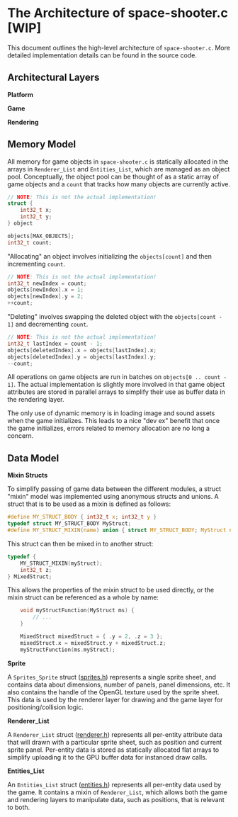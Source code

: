 The Architecture of space-shooter.c [WIP]
=========================================

This document outlines the high-level architecture of `space-shooter.c`. More detailed implementation details can be found in the source code.

Architectural Layers
--------------------

**Platform**

**Game**

**Rendering**


Memory Model
------------

All memory for game objects in `space-shooter.c` is statically allocated in the arrays in `Renderer_List` and `Entities_List`, which are managed as an object pool. Conceptually, the object pool can be thought of as a static array of game objects and a `count` that tracks how many objects are currently active.

```c
// NOTE: This is not the actual implementation!
struct {
	int32_t x;
	int32_t y;
} object

objects[MAX_OBJECTS];
int32_t count;
```

"Allocating" an object involves initializing the `objects[count]` and then incrementing `count`.
```c
// NOTE: This is not the actual implementation!
int32_t newIndex = count;
objects[newIndex].x = 1;
objects[newIndex].y = 2;
++count;
```

"Deleting" involves swapping the deleted object with the `objects[count - 1]` and decrementing `count`.
```c
// NOTE: This is not the actual implementation!
int32_t lastIndex = count - 1;
objects[deletedIndex].x = objects[lastIndex].x;
objects[deletedIndex].y = objects[lastIndex].y;
--count;
```

All operations on game objects are run in batches on `objects[0 .. count - 1]`. The actual implementation is slightly more involved in that game object attributes are stored in parallel arrays to simplify their use as buffer data in the rendering layer.

The only use of dynamic memory is in loading image and sound assets when the game initializes. This leads to a nice "dev ex" benefit that once the game initializes, errors related to memory allocation are no long a concern.

Data Model
----------

**Mixin Structs**

To simplify passing of game data between the different modules, a struct "mixin" model was implemented using anonymous structs and unions. A struct that is to be used as a mixin is defined as follows: 

```c
#define MY_STRUCT_BODY { int32_t x; int32_t y }
typedef struct MY_STRUCT_BODY MyStruct;
#define MY_STRUCT_MIXIN(name) union { struct MY_STRUCT_BODY; MyStruct name; }
```

This struct can then be mixed in to another struct:

```c
typedef {
	MY_STRUCT_MIXIN(myStruct);
	int32_t z;
} MixedStruct;
```

This allows the properties of the mixin struct to be used directly, or the mixin struct can be referenced as a whole by name:

```c
	void myStructFunction(MyStruct ms) {
		// ...
	}

	MixedStruct mixedStruct = { .y = 2, .z = 3 };
	mixedStruct.x = mixedStruct.y + mixedStruct.z;
	myStructFunction(ms.myStruct);
```

**Sprite**

A `Sprites_Sprite` struct ([sprites.h](./src/game/sprites.h)) represents a single sprite sheet, and contains data about dimensions, number of panels, panel dimensions, etc. It also contains the handle of the OpenGL texture used by the sprite sheet. This data is used by the renderer layer for drawing and the game layer for positioning/collision logic.

**Renderer_List**

A `Renderer_List` struct ([renderer.h](./src/game/renderer.h)) represents all per-entity attribute data that will drawn with a particular sprite sheet, such as position and current sprite panel. Per-entity data is stored as statically allocated flat arrays to simplify uploading it to the GPU buffer data for instanced draw calls.

**Entities_List**

An `Entities_List` struct ([entities.h](./src/game/entities.h)) represents all per-entity data used by the game. It contains a mixin of `Renderer_List`, which allows both the game and rendering layers to manipulate data, such as positions, that is relevant to both.